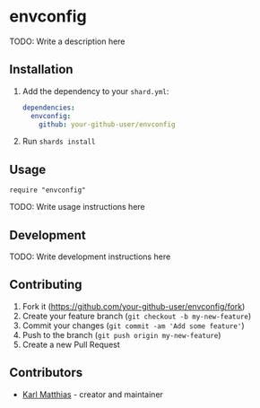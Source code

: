 # envconfig

TODO: Write a description here

## Installation

1. Add the dependency to your `shard.yml`:

   ```yaml
   dependencies:
     envconfig:
       github: your-github-user/envconfig
   ```

2. Run `shards install`

## Usage

```crystal
require "envconfig"
```

TODO: Write usage instructions here

## Development

TODO: Write development instructions here

## Contributing

1. Fork it (<https://github.com/your-github-user/envconfig/fork>)
2. Create your feature branch (`git checkout -b my-new-feature`)
3. Commit your changes (`git commit -am 'Add some feature'`)
4. Push to the branch (`git push origin my-new-feature`)
5. Create a new Pull Request

## Contributors

- [Karl Matthias](https://github.com/your-github-user) - creator and maintainer
